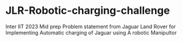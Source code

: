 # JLR-Robotic-charging-challenge
Inter IIT 2023 Mid prep Problem statement from Jaguar Land Rover for Implementing Automatic charging of Jaguar using A robotic Manipultor
